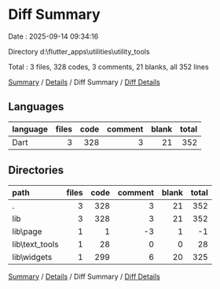 # Diff Summary

Date : 2025-09-14 09:34:16

Directory d:\\flutter_apps\\utilities\\utility_tools

Total : 3 files,  328 codes, 3 comments, 21 blanks, all 352 lines

[Summary](results.md) / [Details](details.md) / Diff Summary / [Diff Details](diff-details.md)

## Languages
| language | files | code | comment | blank | total |
| :--- | ---: | ---: | ---: | ---: | ---: |
| Dart | 3 | 328 | 3 | 21 | 352 |

## Directories
| path | files | code | comment | blank | total |
| :--- | ---: | ---: | ---: | ---: | ---: |
| . | 3 | 328 | 3 | 21 | 352 |
| lib | 3 | 328 | 3 | 21 | 352 |
| lib\\page | 1 | 1 | -3 | 1 | -1 |
| lib\\text_tools | 1 | 28 | 0 | 0 | 28 |
| lib\\widgets | 1 | 299 | 6 | 20 | 325 |

[Summary](results.md) / [Details](details.md) / Diff Summary / [Diff Details](diff-details.md)